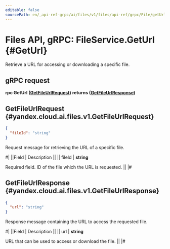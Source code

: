 ```yaml
---
editable: false
sourcePath: en/_api-ref-grpc/ai/files/v1/files/api-ref/grpc/File/getUrl.md
---
```


# Files API, gRPC: FileService.GetUrl {#GetUrl}

Retrieve a URL for accessing or downloading a specific file.

## gRPC request

**rpc GetUrl ([GetFileUrlRequest](#yandex.cloud.ai.files.v1.GetFileUrlRequest)) returns ([GetFileUrlResponse](#yandex.cloud.ai.files.v1.GetFileUrlResponse))**

## GetFileUrlRequest {#yandex.cloud.ai.files.v1.GetFileUrlRequest}

```json
{
  "fileId": "string"
}
```

Request message for retrieving the URL of a specific file.

#|
||Field | Description ||
|| fileId | **string**

Required field. ID of the file which the URL is requested. ||
|#

## GetFileUrlResponse {#yandex.cloud.ai.files.v1.GetFileUrlResponse}

```json
{
  "url": "string"
}
```

Response message containing the URL to access the requested file.

#|
||Field | Description ||
|| url | **string**

URL that can be used to access or download the file. ||
|#